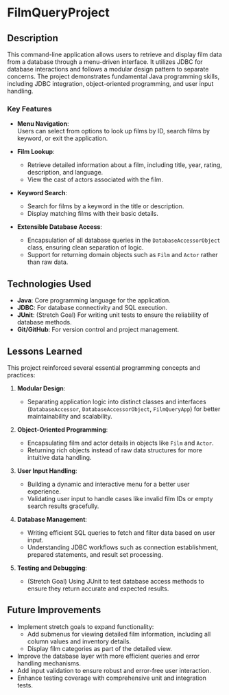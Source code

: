 # FilmQueryProject

## Description  
This command-line application allows users to retrieve and display film data from a database through a menu-driven interface. It utilizes JDBC for database interactions and follows a modular design pattern to separate concerns. The project demonstrates fundamental Java programming skills, including JDBC integration, object-oriented programming, and user input handling.

### Key Features  
- **Menu Navigation**:  
  Users can select from options to look up films by ID, search films by keyword, or exit the application.  

- **Film Lookup**:  
  - Retrieve detailed information about a film, including title, year, rating, description, and language.  
  - View the cast of actors associated with the film.  

- **Keyword Search**:  
  - Search for films by a keyword in the title or description.  
  - Display matching films with their basic details.  

- **Extensible Database Access**:  
  - Encapsulation of all database queries in the `DatabaseAccessorObject` class, ensuring clean separation of logic.  
  - Support for returning domain objects such as `Film` and `Actor` rather than raw data.  


## Technologies Used  
- **Java**: Core programming language for the application.  
- **JDBC**: For database connectivity and SQL execution.  
- **JUnit**: (Stretch Goal) For writing unit tests to ensure the reliability of database methods.  
- **Git/GitHub**: For version control and project management.  


## Lessons Learned  
This project reinforced several essential programming concepts and practices:  

1. **Modular Design**:  
   - Separating application logic into distinct classes and interfaces (`DatabaseAccessor`, `DatabaseAccessorObject`, `FilmQueryApp`) for better maintainability and scalability.  

2. **Object-Oriented Programming**:  
   - Encapsulating film and actor details in objects like `Film` and `Actor`.  
   - Returning rich objects instead of raw data structures for more intuitive data handling.  

3. **User Input Handling**:  
   - Building a dynamic and interactive menu for a better user experience.  
   - Validating user input to handle cases like invalid film IDs or empty search results gracefully.  

4. **Database Management**:  
   - Writing efficient SQL queries to fetch and filter data based on user input.  
   - Understanding JDBC workflows such as connection establishment, prepared statements, and result set processing.  

5. **Testing and Debugging**:  
   - (Stretch Goal) Using JUnit to test database access methods to ensure they return accurate and expected results.  


## Future Improvements  
- Implement stretch goals to expand functionality:  
  - Add submenus for viewing detailed film information, including all column values and inventory details.  
  - Display film categories as part of the detailed view.  
- Improve the database layer with more efficient queries and error handling mechanisms.  
- Add input validation to ensure robust and error-free user interaction.  
- Enhance testing coverage with comprehensive unit and integration tests.  